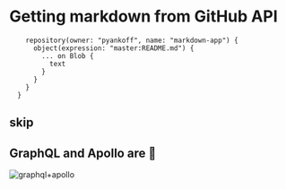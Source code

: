 # Getting markdown from GitHub API

```query {
    repository(owner: "pyankoff", name: "markdown-app") {
      object(expression: "master:README.md") {
        ... on Blob {
          text
        }
      }
    }
  }
  ```

## skip
## GraphQL and Apollo are 💯
![graphql+apollo](https://jslancer.com/wp-content/uploads/2017/08/GraphQL-Apollo.jpg)
